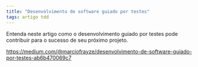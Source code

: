 ```yaml
---
title: "Desenvolvimento de software guiado por testes"
tags: artigo tdd
---
```


Entenda neste artigo como o desenvolvimento guiado por testes pode contribuir para o sucesso de seu próximo projeto.

https://medium.com/@marciofrayze/desenvolvimento-de-software-guiado-por-testes-ab6b470069c7

